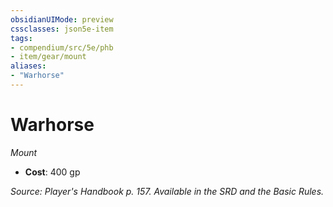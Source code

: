 ```yaml
---
obsidianUIMode: preview
cssclasses: json5e-item
tags:
- compendium/src/5e/phb
- item/gear/mount
aliases: 
- "Warhorse"
---
```

# Warhorse
*Mount*  

- **Cost**: 400 gp

*Source: Player's Handbook p. 157. Available in the SRD and the Basic Rules.*